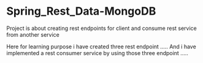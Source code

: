 # Spring_Rest_Data-MongoDB
Project is about creating rest endpoints for client and consume rest service from another service

Here for learning purpose i have created three rest endpoint .....
And i have implemented a rest consumer service by using those three endpoint .....  
